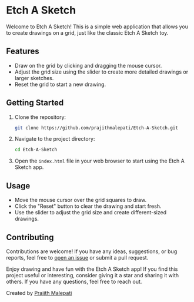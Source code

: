 # Etch A Sketch

Welcome to Etch A Sketch! This is a simple web application that allows you to create drawings on a grid, just like the classic Etch A Sketch toy.

## Features

- Draw on the grid by clicking and dragging the mouse cursor.
- Adjust the grid size using the slider to create more detailed drawings or larger sketches.
- Reset the grid to start a new drawing.

## Getting Started

1. Clone the repository:

   ```sh
   git clone https://github.com/prajithmalepati/Etch-A-Sketch.git
   ```

2. Navigate to the project directory:

   ```sh
   cd Etch-A-Sketch
   ```

3. Open the `index.html` file in your web browser to start using the Etch A Sketch app.

## Usage

- Move the mouse cursor over the grid squares to draw.
- Click the "Reset" button to clear the drawing and start fresh.
- Use the slider to adjust the grid size and create different-sized drawings.

## Contributing

Contributions are welcome! If you have any ideas, suggestions, or bug reports, feel free to [open an issue](https://github.com/prajithmalepati/Etch-A-Sketch/issues) or submit a pull request.


Enjoy drawing and have fun with the Etch A Sketch app! If you find this project useful or interesting, consider giving it a star and sharing it with others. If you have any questions, feel free to reach out.

Created by [Prajith Malepati](https://github.com/prajithmalepati)

